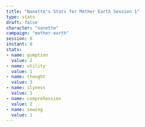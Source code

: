 ```yaml
---
title: "Nanette's Stats for Mother Earth Session 1"
type: stats
draft: false
character: "nanette"
campaign: "mother-earth"
session: 0
instant: 0
stats:
- name: gumption
  value: 2
- name: utility
  value: 1
- name: thought
  value: 3
- name: slyness
  value: 1
- name: comprehension
  value: 2
- name: sewing
  value: 1
---
```



